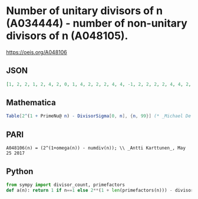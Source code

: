 # Number of unitary divisors of n \(A034444\) \- number of non\-unitary divisors of n \(A048105\)\.
https://oeis.org/A048106
## JSON
```JSON
[1, 2, 2, 1, 2, 4, 2, 0, 1, 4, 2, 2, 2, 4, 4, -1, 2, 2, 2, 2, 4, 4, 2, 0, 1, 4, 0, 2, 2, 8, 2, -2, 4, 4, 4, -1, 2, 4, 4, 0, 2, 8, 2, 2, 2, 4, 2, -2, 1, 2, 4, 2, 2, 0, 4, 0, 4, 4, 2, 4, 2, 4, 2, -3, 4, 8, 2, 2, 4, 8, 2, -4, 2, 4, 2, 2, 4, 8, 2, -2, -1, 4, 2, 4, 4, 4, 4, 0, 2, 4, 4, 2, 4, 4, 4, -4, 2, 2, 2]
```
## Mathematica
```Mathematica
Table[2^(1 + PrimeNu@ n) - DivisorSigma[0, n], {n, 99}] (* _Michael De Vlieger_, Aug 01 2017 *)
```
## PARI
```PARI
A048106(n) = (2^(1+omega(n)) - numdiv(n)); \\ _Antti Karttunen_, May 25 2017
```
## Python
```Python
from sympy import divisor_count, primefactors
def a(n): return 1 if n==1 else 2**(1 + len(primefactors(n))) - divisor_count(n) # _Indranil Ghosh_, May 25 2017
```
